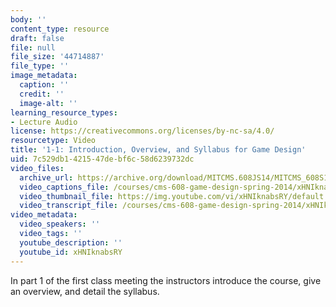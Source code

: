 ```yaml
---
body: ''
content_type: resource
draft: false
file: null
file_size: '44714887'
file_type: ''
image_metadata:
  caption: ''
  credit: ''
  image-alt: ''
learning_resource_types:
- Lecture Audio
license: https://creativecommons.org/licenses/by-nc-sa/4.0/
resourcetype: Video
title: '1-1: Introduction, Overview, and Syllabus for Game Design'
uid: 7c529db1-4215-47de-bf6c-58d6239732dc
video_files:
  archive_url: https://archive.org/download/MITCMS.608JS14/MITCMS_608S14_ses01_1.mp3
  video_captions_file: /courses/cms-608-game-design-spring-2014/xHNIknabsRY_captions.webvtt
  video_thumbnail_file: https://img.youtube.com/vi/xHNIknabsRY/default.jpg
  video_transcript_file: /courses/cms-608-game-design-spring-2014/xHNIknabsRY_transcript.pdf
video_metadata:
  video_speakers: ''
  video_tags: ''
  youtube_description: ''
  youtube_id: xHNIknabsRY
---
```

In part 1 of the first class meeting the instructors introduce the course, give an overview, and detail the syllabus.